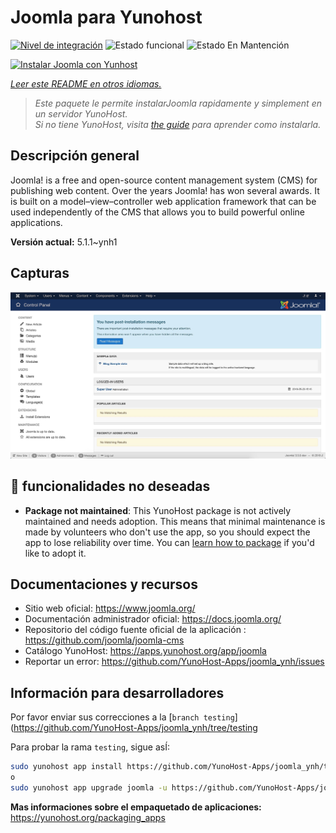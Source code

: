 <!--
Este archivo README esta generado automaticamente<https://github.com/YunoHost/apps/tree/master/tools/readme_generator>
No se debe editar a mano.
-->

# Joomla para Yunohost

[![Nivel de integración](https://dash.yunohost.org/integration/joomla.svg)](https://dash.yunohost.org/appci/app/joomla) ![Estado funcional](https://ci-apps.yunohost.org/ci/badges/joomla.status.svg) ![Estado En Mantención](https://ci-apps.yunohost.org/ci/badges/joomla.maintain.svg)

[![Instalar Joomla con Yunhost](https://install-app.yunohost.org/install-with-yunohost.svg)](https://install-app.yunohost.org/?app=joomla)

*[Leer este README en otros idiomas.](./ALL_README.md)*

> *Este paquete le permite instalarJoomla rapidamente y simplement en un servidor YunoHost.*  
> *Si no tiene YunoHost, visita [the guide](https://yunohost.org/install) para aprender como instalarla.*

## Descripción general

Joomla! is a free and open-source content management system (CMS) for publishing web content. Over the years Joomla! has won several awards. It is built on a model–view–controller web application framework that can be used independently of the CMS that allows you to build powerful online applications.


**Versión actual:** 5.1.1~ynh1

## Capturas

![Captura de Joomla](./doc/screenshots/screenshot.jpg)

## :red_circle: funcionalidades no deseadas

- **Package not maintained**: This YunoHost package is not actively maintained and needs adoption. This means that minimal maintenance is made by volunteers who don't use the app, so you should expect the app to lose reliability over time. You can [learn how to package](https://yunohost.org/packaging_apps_intro) if you'd like to adopt it.

## Documentaciones y recursos

- Sitio web oficial: <https://www.joomla.org/>
- Documentación administrador oficial: <https://docs.joomla.org/>
- Repositorio del código fuente oficial de la aplicación : <https://github.com/joomla/joomla-cms>
- Catálogo YunoHost: <https://apps.yunohost.org/app/joomla>
- Reportar un error: <https://github.com/YunoHost-Apps/joomla_ynh/issues>

## Información para desarrolladores

Por favor enviar sus correcciones a la [`branch testing`](https://github.com/YunoHost-Apps/joomla_ynh/tree/testing

Para probar la rama `testing`, sigue asÍ:

```bash
sudo yunohost app install https://github.com/YunoHost-Apps/joomla_ynh/tree/testing --debug
o
sudo yunohost app upgrade joomla -u https://github.com/YunoHost-Apps/joomla_ynh/tree/testing --debug
```

**Mas informaciones sobre el empaquetado de aplicaciones:** <https://yunohost.org/packaging_apps>
